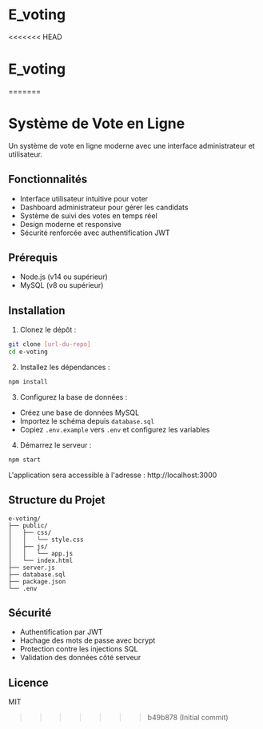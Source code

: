 # E_voting

<<<<<<< HEAD
# E_voting
=======
# Système de Vote en Ligne

Un système de vote en ligne moderne avec une interface administrateur et utilisateur.

## Fonctionnalités

- Interface utilisateur intuitive pour voter
- Dashboard administrateur pour gérer les candidats
- Système de suivi des votes en temps réel
- Design moderne et responsive
- Sécurité renforcée avec authentification JWT

## Prérequis

- Node.js (v14 ou supérieur)
- MySQL (v8 ou supérieur)

## Installation

1. Clonez le dépôt :
```bash
git clone [url-du-repo]
cd e-voting
```

2. Installez les dépendances :
```bash
npm install
```

3. Configurez la base de données :
- Créez une base de données MySQL
- Importez le schéma depuis `database.sql`
- Copiez `.env.example` vers `.env` et configurez les variables

4. Démarrez le serveur :
```bash
npm start
```

L'application sera accessible à l'adresse : http://localhost:3000

## Structure du Projet

```
e-voting/
├── public/
│   ├── css/
│   │   └── style.css
│   ├── js/
│   │   └── app.js
│   └── index.html
├── server.js
├── database.sql
├── package.json
└── .env
```

## Sécurité

- Authentification par JWT
- Hachage des mots de passe avec bcrypt
- Protection contre les injections SQL
- Validation des données côté serveur

## Licence

MIT
>>>>>>> b49b878 (Initial commit)
